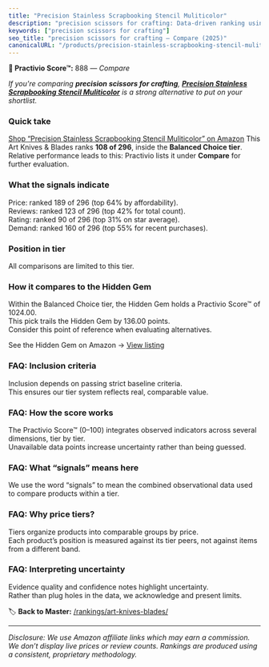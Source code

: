 ```yaml
---
title: "Precision Stainless Scrapbooking Stencil Muliticolor"
description: "precision scissors for crafting: Data-driven ranking using the Practivio Score™. Positioned by quality, value, demand, findability, momentum."
keywords: ["precision scissors for crafting"]
seo_title: "precision scissors for crafting — Compare (2025)"
canonicalURL: "/products/precision-stainless-scrapbooking-stencil-muliticolor-B081CJ67LN/"
---
```


**🛒 Practivio Score™:** 888 — _Compare_


*If you're comparing **precision scissors for crafting**, **[Precision Stainless Scrapbooking Stencil Muliticolor](https://www.amazon.com/dp/B081CJ67LN?tag=practivio-20)** is a strong alternative to put on your shortlist.*
### Quick take
[Shop “Precision Stainless Scrapbooking Stencil Muliticolor” on Amazon](https://www.amazon.com/dp/B081CJ67LN?tag=practivio-20)
This Art Knives & Blades ranks **108 of 296**, inside the **Balanced Choice tier**.  
Relative performance leads to this: Practivio lists it under **Compare** for further evaluation.

### What the signals indicate
Price: ranked 189 of 296 (top 64% by affordability).  
Reviews: ranked 123 of 296 (top 42% for total count).  
Rating: ranked 90 of 296 (top 31% on star average).  
Demand: ranked 160 of 296 (top 55% for recent purchases).

### Position in tier
All comparisons are limited to this tier.

### How it compares to the Hidden Gem
Within the Balanced Choice tier, the Hidden Gem holds a Practivio Score™ of 1024.00.  
This pick trails the Hidden Gem by 136.00 points.  
Consider this point of reference when evaluating alternatives.  

See the Hidden Gem on Amazon → [View listing](https://www.amazon.com/dp/B075NYWF5P?tag=practivio-20)

### FAQ: Inclusion criteria
Inclusion depends on passing strict baseline criteria.  
This ensures our tier system reflects real, comparable value.

### FAQ: How the score works
The Practivio Score™ (0–100) integrates observed indicators across several dimensions, tier by tier.  
Unavailable data points increase uncertainty rather than being guessed.

### FAQ: What “signals” means here
We use the word “signals” to mean the combined observational data used to compare products within a tier.

### FAQ: Why price tiers?
Tiers organize products into comparable groups by price.  
Each product’s position is measured against its tier peers, not against items from a different band.

### FAQ: Interpreting uncertainty
Evidence quality and confidence notes highlight uncertainty.  
Rather than plug holes in the data, we acknowledge and present limits.

<!-- Missing template for Compare/CompareWithinPriceClass -->


🏷️ **Back to Master:** [/rankings/art-knives-blades/](/rankings/art-knives-blades/)

---
_Disclosure: We use Amazon affiliate links which may earn a commission. We don’t display live prices or review counts. Rankings are produced using a consistent, proprietary methodology._
